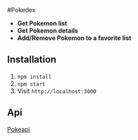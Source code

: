 #Pokedex

* **Get Pokemon list**
* **Get Pokemon details**
* **Add/Remove Pokemon to a favorite list**

## Installation
1. `npm install`
2. `npm start`
3. Visit `http://localhost:3000`

## Api
[Pokeapi](https://pokeapi.co/)